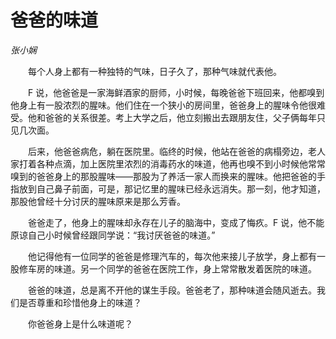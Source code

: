 # 爸爸的味道

*张小娴*

　　每个人身上都有一种独特的气味，日子久了，那种气味就代表他。

　　F 说，他爸爸是一家海鲜酒家的厨师，小时候，每晚爸爸下班回来，他都嗅到他身上有一股浓烈的腥味。他们住在一个狭小的房间里，爸爸身上的腥味令他很难受。他和爸爸的关系很差。考上大学之后，他立刻搬出去跟朋友住，父子俩每年只见几次面。

　　后来，他爸爸病危，躺在医院里。临终的时候，他站在爸爸的病榻旁边，老人家打着各种点滴，加上医院里浓烈的消毒药水的味道，他再也嗅不到小时候他常常嗅到的爸爸身上的那股腥味——那股为了养活一家人而换来的腥味。他把爸爸的手指放到自己鼻子前面，可是，那记忆里的腥味已经永远消失。那一刻，他才知道，那股他曾经十分讨厌的腥味原来是那么芳香。

　　爸爸走了，他身上的腥味却永存在儿子的脑海中，变成了悔疚。F 说，他不能原谅自己小时候曾经跟同学说：“我讨厌爸爸的味道。”

　　他记得他有一位同学的爸爸是修理汽车的，每次他来接儿子放学，身上都有一股修车房的味道。另一个同学的爸爸在医院工作，身上常常散发着医院的味道。

　　爸爸的味道，总是离不开他的谋生手段。爸爸老了，那种味道会随风逝去。我们是否尊重和珍惜他身上的味道？

　　你爸爸身上是什么味道呢？